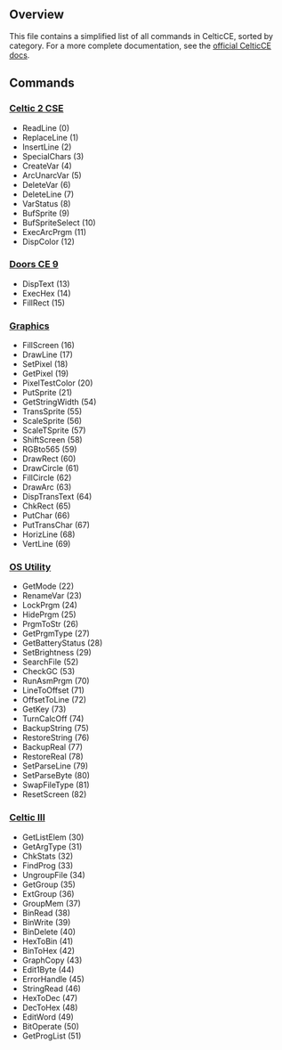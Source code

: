 ## Overview

This file contains a simplified list of all commands in CelticCE, sorted by category. For a more complete documentation, see the [official CelticCE docs](https://roccoloxprograms.github.io/CelticCE/index.html).

## Commands

### [Celtic 2 CSE](https://roccoloxprograms.github.io/CelticCE/csefunctions.html)

- ReadLine (0)
- ReplaceLine (1)
- InsertLine (2)
- SpecialChars (3)
- CreateVar (4)
- ArcUnarcVar (5)
- DeleteVar (6)
- DeleteLine (7)
- VarStatus (8)
- BufSprite (9)
- BufSpriteSelect (10)
- ExecArcPrgm (11)
- DispColor (12)

### [Doors CE 9](https://roccoloxprograms.github.io/CelticCE/dcefunctions.html)

- DispText (13)
- ExecHex (14)
- FillRect (15)

### [Graphics](https://roccoloxprograms.github.io/CelticCE/graphicsfunctions.html)

- FillScreen (16)
- DrawLine (17)
- SetPixel (18)
- GetPixel (19)
- PixelTestColor (20)
- PutSprite (21)
- GetStringWidth (54)
- TransSprite (55)
- ScaleSprite (56)
- ScaleTSprite (57)
- ShiftScreen (58)
- RGBto565 (59)
- DrawRect (60)
- DrawCircle (61)
- FillCircle (62)
- DrawArc (63)
- DispTransText (64)
- ChkRect (65)
- PutChar (66)
- PutTransChar (67)
- HorizLine (68)
- VertLine (69)

### [OS Utility](https://roccoloxprograms.github.io/CelticCE/osutilityfunctions.html)

- GetMode (22)
- RenameVar (23)
- LockPrgm (24)
- HidePrgm (25)
- PrgmToStr (26)
- GetPrgmType (27)
- GetBatteryStatus (28)
- SetBrightness (29)
- SearchFile (52)
- CheckGC (53)
- RunAsmPrgm (70)
- LineToOffset (71)
- OffsetToLine (72)
- GetKey (73)
- TurnCalcOff (74)
- BackupString (75)
- RestoreString (76)
- BackupReal (77)
- RestoreReal (78)
- SetParseLine (79)
- SetParseByte (80)
- SwapFileType (81)
- ResetScreen (82)

### [Celtic III](https://roccoloxprograms.github.io/CelticCE/celticiiifunctions.html)

- GetListElem (30)
- GetArgType (31)
- ChkStats (32)
- FindProg (33)
- UngroupFile (34)
- GetGroup (35)
- ExtGroup (36)
- GroupMem (37)
- BinRead (38)
- BinWrite (39)
- BinDelete (40)
- HexToBin (41)
- BinToHex (42)
- GraphCopy (43)
- Edit1Byte (44)
- ErrorHandle (45)
- StringRead (46)
- HexToDec (47)
- DecToHex (48)
- EditWord (49)
- BitOperate (50)
- GetProgList (51)
